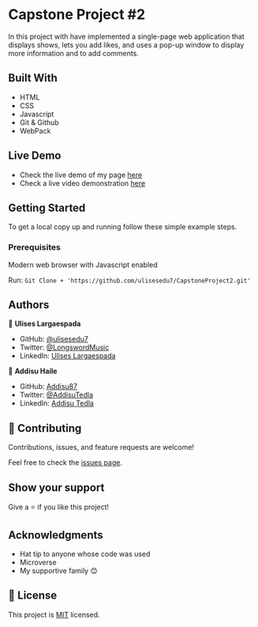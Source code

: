 # Capstone Project #2
In this project with have implemented a single-page web application that displays shows, lets you add likes, and uses a pop-up window to display more information and to add comments.

## Built With

- HTML
- CSS
- Javascript
- Git & Github
- WebPack

## Live Demo

- Check the live demo of my page [here](https://ulisesedu7.github.io/CapstoneProject2/)
- Check a live video demonstration [here](https://drive.google.com/file/d/19e7uoclDBs4jyZ7ZCuFyhWfWnJ0fyTK0/view?usp=sharing)

## Getting Started

To get a local copy up and running follow these simple example steps.

### Prerequisites

Modern web browser with Javascript enabled

Run: `Git Clone + 'https://github.com/ulisesedu7/CapstoneProject2.git'`

## Authors

👤 **Ulises Largaespada**

- GitHub: [@ulisesedu7](https://github.com/ulisesedu7)
- Twitter: [@LongswordMusic](https://twitter.com/LongswordMusic)
- LinkedIn: [Ulises Largaespada](https://www.linkedin.com/in/ulises-largaespada-45570b1a4/)

👤 **Addisu Haile**

- GitHub: [Addisu87](https://github.com/Addisu87)
- Twitter: [@AddisuTedla](https://twitter.com/AddisuTedla)
- LinkedIn: [Addisu Tedla](https://www.linkedin.com/in/addisu-tedla-8b4a10143/)

## 🤝 Contributing

Contributions, issues, and feature requests are welcome!

Feel free to check the [issues page](../../issues/).

## Show your support

Give a ⭐️ if you like this project!

## Acknowledgments

- Hat tip to anyone whose code was used
- Microverse
- My supportive family 😊

## 📝 License

This project is [MIT](./MIT.md) licensed.
